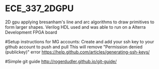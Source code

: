 # ECE_337_2DGPU

2D gpu applying bresanham's line and arc algorithms to draw primitives to form larger shapes. Verilog HDL used and was able to run on a Alterra Development FPGA board

#Setup instructions for MG accounts:
Create and add your ssh key to your github account to push and pull This will remove "Permission denied (publickey)" error https://help.github.com/articles/generating-ssh-keys/

#Simple git guide
http://rogerdudler.github.io/git-guide/
